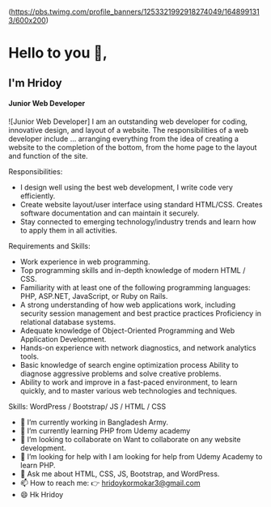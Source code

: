 (https://pbs.twimg.com/profile_banners/1253321992918274049/1648991313/600x200)
# Hello to you 👋, 
## I'm Hridoy
#### Junior Web Developer

![Junior Web Developer] 
I am an outstanding web developer for coding, innovative design, and layout of a website. The responsibilities of a web developer include ... arranging everything from the idea of creating a website to the completion of the bottom, from the home page to the layout and function of the site.

Responsibilities:
- I design well using the best web development, I write code very efficiently.
- Create website layout/user interface using standard HTML/CSS.
Creates software documentation and can maintain it securely.
- Stay connected to emerging technology/industry trends and learn how to apply them in all activities.

Requirements and Skills:

- Work experience in web programming.
- Top programming skills and in-depth knowledge of modern HTML / CSS.
- Familiarity with at least one of the following programming languages: PHP, ASP.NET, JavaScript, or Ruby on Rails.
- A strong understanding of how web applications work, including security session management and best practice practices Proficiency in relational database systems.
- Adequate knowledge of Object-Oriented Programming and Web Application Development.
- Hands-on experience with network diagnostics, and network analytics tools.
- Basic knowledge of search engine optimization process Ability to diagnose aggressive problems and solve creative problems.
- Ability to work and improve in a fast-paced environment, to learn quickly, and to master various web technologies and techniques.


Skills: WordPress / Bootstrap/ JS / HTML / CSS

- 🔭 I’m currently working in Bangladesh Army. 
- 🌱 I’m currently learning PHP from Udemy academy 
- 👯 I’m looking to collaborate on Want to collaborate on any website development. 
- 🤔 I’m looking for help with I am looking for help from Udemy Academy to learn PHP. 
- 💬 Ask me about HTML, CSS, JS, Bootstrap, and WordPress. 
- 📫 How to reach me: 👉 hridoykormokar3@gmail.com  
- 😄 Hk Hridoy 


